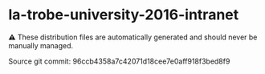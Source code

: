 # la-trobe-university-2016-intranet

:warning: These distribution files are automatically generated and should never be manually managed.

Source git commit: 96ccb4358a7c42071d18cee7e0aff918f3bed8f9
